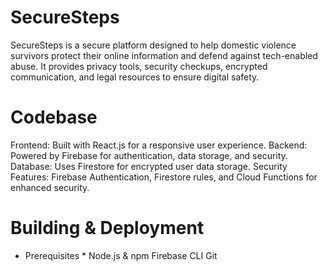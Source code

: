 # SecureSteps
SecureSteps is a secure platform designed to help domestic violence survivors protect their online information and defend against tech-enabled abuse. It provides privacy tools, security checkups, encrypted communication, and legal resources to ensure digital safety.

# Codebase
Frontend: Built with React.js for a responsive user experience.
Backend: Powered by Firebase for authentication, data storage, and security.
Database: Uses Firestore for encrypted user data storage.
Security Features: Firebase Authentication, Firestore rules, and Cloud Functions for enhanced security.

# Building & Deployment
* Prerequisites *
Node.js & npm
Firebase CLI
Git

